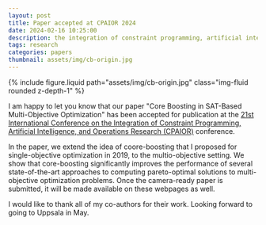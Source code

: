 ```yaml
---
layout: post
title: Paper accepted at CPAIOR 2024
date: 2024-02-16 10:25:00
description: the integration of constraint programming, artificial intelligence, and operations research
tags: research
categories: papers
thumbnail: assets/img/cb-origin.jpg
---
```


<div class="row mt-3">
    <div class="col-sm mt-3 mt-md-0">
        {% include figure.liquid path="assets/img/cb-origin.jpg" class="img-fluid rounded z-depth-1" %}
    </div>
    <div class="col-sm mt-3 mt-md-0">
    </div>
</div>

I am happy to let you know that our paper "Core Boosting in SAT-Based Multi-Objective Optimization" has been accepted for publication at
the [21st International Conference on the Integration of Constraint Programming, Artificial Intelligence, and Operations Research (CPAIOR)](https://sites.google.com/view/cpaior2024)
conference.

In the paper, we extend the idea of coore-boosting that I proposed for single-objective optimization in 2019, to the
multio-objective setting. We show that core-boosting significantly improves the performance of several state-of-the-art
approaches to computing pareto-optimal solutions to multi-objective optimization problems. Once the camera-ready paper is submitted, it will be made available on these
webpages as well.

I would like to thank all of my co-authors for their work. Looking forward to going to Uppsala in May.
